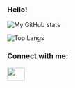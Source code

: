 <h3>Hello!</h3>

![My GitHub stats](https://github-readme-stats.vercel.app/api?username=sloaneeliza&show_icons=true&theme=tokyonight)

![Top Langs](https://github-readme-stats.vercel.app/api/top-langs/?username=sloaneeliza&theme=tokyonight)

<h3 align="left">Connect with me:</h3>
<p align="left">
<a href="https://www.linkedin.com/in/sloane-wright/" target="blank"><img align="center" src="https://cdn.jsdelivr.net/npm/simple-icons@3.0.1/icons/linkedin.svg" alt="" height="30" width="40" /></a>
